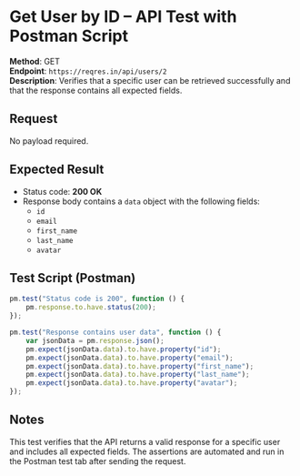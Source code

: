 # Get User by ID – API Test with Postman Script

**Method**: GET  
**Endpoint**: `https://reqres.in/api/users/2`  
**Description**: Verifies that a specific user can be retrieved successfully and that the response contains all expected fields.

## Request
No payload required.

## Expected Result
- Status code: **200 OK**
- Response body contains a `data` object with the following fields:
  - `id`
  - `email`
  - `first_name`
  - `last_name`
  - `avatar`

## Test Script (Postman)
```javascript
pm.test("Status code is 200", function () {
    pm.response.to.have.status(200);
});

pm.test("Response contains user data", function () {
    var jsonData = pm.response.json();
    pm.expect(jsonData.data).to.have.property("id");
    pm.expect(jsonData.data).to.have.property("email");
    pm.expect(jsonData.data).to.have.property("first_name");
    pm.expect(jsonData.data).to.have.property("last_name");
    pm.expect(jsonData.data).to.have.property("avatar");
});
```

## Notes

This test verifies that the API returns a valid response for a specific user and includes all expected fields. The assertions are automated and run in the Postman test tab after sending the request.

